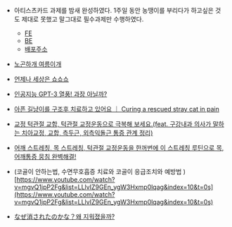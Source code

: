 - 아티스츠카드 과제를 밤새 완성하였다. 1주일 동안 농땡이를 부리다가 하고싶은 것도 제대로 못했고 말그대로 필수과제만 수행하였다.
    - [FE](https://github.com/eyabc/music-manager-fe)
    - [BE](https://github.com/eyabc/music-manager-be)
    - [배포주소](http://13.124.38.255:3000/)
    
- [노곤하개 여름이개
](https://www.youtube.com/watch?v=WNcM5OcY-C0&list=LLlvIZ9GEn_ygW3Hxmp0lqag&index=3&t=0s)
- [언제나 세상은 쇼쇼쇼
](https://www.youtube.com/watch?v=rIcnD2-XKSE&list=LLlvIZ9GEn_ygW3Hxmp0lqag&index=4&t=0s)
- [인공지능 GPT-3 열풍! 과장 아닐까?
](https://www.youtube.com/watch?v=O9flTs5Wl9U&list=LLlvIZ9GEn_ygW3Hxmp0lqag&index=6&t=0s) 
- [아픈 길냥이를 구조후 치료하고 있어요 ｜ Curing a rescued stray cat in pain
](https://www.youtube.com/watch?v=n2MKfJkUEeI&list=LLlvIZ9GEn_ygW3Hxmp0lqag&index=7&t=0s)
- [교정 턱관절 교합, 턱관절 교정운동으로 극복해 보세요.(feat. 구강내과 의사가 말하는 치아교정, 교합, 측두근, 외측익돌근 통증 관계 정리)
](https://www.youtube.com/watch?v=HzOTZRIyjcQ&list=LLlvIZ9GEn_ygW3Hxmp0lqag&index=12&t=0s)
- [어깨 스트레칭, 목 스트레칭, 턱관절 교정운동을 한꺼번에 이 스트레칭 루틴으로 목, 어깨통증 뭉침 완벽해결!
](https://www.youtube.com/watch?v=abOCszfGJvY&list=LLlvIZ9GEn_ygW3Hxmp0lqag&index=11&t=0s)
- (코골이 안하는법, 수면무호흡증 치료와 코골이 응급조치와 예방법
)[https://www.youtube.com/watch?v=mgvQ1jpP2Fg&list=LLlvIZ9GEn_ygW3Hxmp0lqag&index=10&t=0s](https://www.youtube.com/watch?v=mgvQ1jpP2Fg&list=LLlvIZ9GEn_ygW3Hxmp0lqag&index=10&t=0s)
- [なぜ消されたのかな？왜 지워졌을까?](https://www.youtube.com/watch?v=_w3zh_CboWY&list=LLlvIZ9GEn_ygW3Hxmp0lqag&index=8&t=0s)